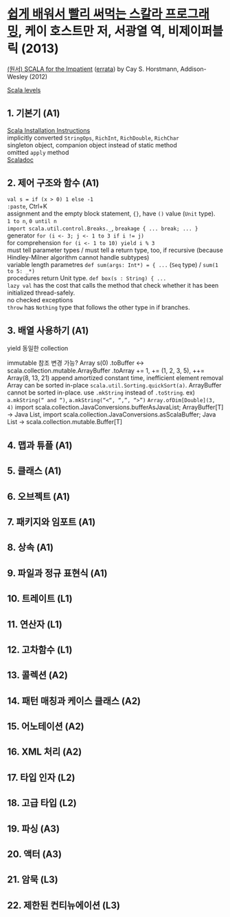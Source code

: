 # [쉽게 배워서 빨리 써먹는 스칼라 프로그래밍][homepage], 케이 호스트만 저, 서광열 역, 비제이퍼블릭 (2013)

[(원서) SCALA for the Impatient][english_edition] ([errata][errata]) by Cay S. Horstmann, Addison-Wesley (2012)

[Scala levels][scala_levels]

[homepage]: http://www.bjpublic.co.kr/skin12/product_list.php?boardT=v&goods_data=aWR4PTk2JnN0YXJ0UGFnZT03MiZsaXN0Tm89NjAmdGFibGU9cmVkX2dvb2RzJnBhZ2VfaWR4PTkmc2VhcmNoX2l0ZW09||
[english_edition]: http://horstmann.com/scala/
[errata]: http://horstmann.com/scala/bugs.html
[scala_levels]: http://www.scala-lang.org/old/node/8610

## 1. 기본기 (A1)

[Scala Installation Instructions][scala_install]<br>
implicitly converted `StringOps`, `RichInt`, `RichDouble`, `RichChar`<br>
singleton object, companion object instead of static method<br>
omitted `apply` method<br>
[Scaladoc][scaladoc]

[scala_install]: http://horstmann.com/scala/install/
[scaladoc]: http://www.scala-lang.org/api/

## 2. 제어 구조와 함수 (A1)

`val s = if (x > 0) 1 else -1`<br>
`:paste`, Ctrl+K<br>
assignment and the empty block statement, `{}`, have `()` value (`Unit` type).<br>
`1 to n`, `0 until n`<br>
`import scala.util.control.Breaks._`, `breakage { ... break; ... }`<br>
generator `for (i <- 3; j <- 1 to 3 if i != j)`<br>
for comprehension `for (i <- 1 to 10) yield i % 3`<br>
must tell parameter types / must tell a return type, too, if recursive (because Hindley-Milner algorithm cannot handle subtypes)<br>
variable length parametres `def sum(args: Int*) = { ...` (`Seq` type) / `sum(1 to 5: _*)`<br>
procedures return Unit type. `def box(s : String) { ...`<br>
`lazy val` has the cost that calls the method that check whether it has been initialized thread-safely.<br>
no checked exceptions<br>
`throw` has `Nothing` type that follows the other type in if branches.

## 3. 배열 사용하기 (A1)

yield 동일한 collection

immutable 참조 변경 가능?
Array s(0) .toBuffer <-> scala.collection.mutable.ArrayBuffer .toArray
+= 1, += (1, 2, 3, 5), ++= Array(8, 13, 21)
append amortized constant time, inefficient element removal
Array can be sorted in-place `scala.util.Sorting.quickSort(a)`. ArrayBuffer cannot be sorted in-place.
use `.mkString` instead of `.toString`. ex) `a.mkString(“ and “)`, `a.mkString(“<“, “,”, “>”)`
`Array.ofDim[Double](3, 4)`
import scala.collection.JavaConversions.bufferAsJavaList; ArrayBuffer[T] -> Java List<T>, import scala.collection.JavaConversions.asScalaBuffer; Java List<T> -> scala.collection.mutable.Buffer[T]

## 4. 맵과 튜플 (A1)

## 5. 클래스 (A1)

## 6. 오브젝트 (A1)

## 7. 패키지와 임포트 (A1)

## 8. 상속 (A1)

## 9. 파일과 정규 표현식 (A1)

## 10. 트레이트 (L1)

## 11. 연산자 (L1)

## 12. 고차함수 (L1)

## 13. 콜렉션 (A2)

## 14. 패턴 매칭과 케이스 클래스 (A2)

## 15. 어노테이션 (A2)

## 16. XML 처리 (A2)

## 17. 타입 인자 (L2)

## 18. 고급 타입 (L2)

## 19. 파싱 (A3)

## 20. 액터 (A3)

## 21. 암묵 (L3)

## 22. 제한된 컨티뉴에이션 (L3)

